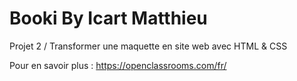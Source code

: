 # Booki By Icart Matthieu
Projet 2 / Transformer une maquette en site web avec HTML &amp; CSS 

Pour en savoir plus : 
https://openclassrooms.com/fr/
